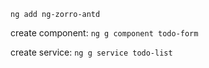 `ng add ng-zorro-antd`


create component:
`ng g component todo-form`

create service:
`ng g service todo-list`
